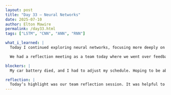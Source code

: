 ```yaml
---
layout: post
title: "Day 33 – Neural Networks"
date: 2025-07-10
author: Elton Mawire
permalink: /day33.html
tags: ["LSTM", "CNN", "ANN", "RNN"]

what_i_learned: |
  Today I continued exploring neural networks, focusing more deeply on how different architectures handle sequential data. I revisited core concepts of LSTMs but also began looking into GRUs (Gated Recurrent Units) and how they compare in performance and complexity. This helped me think more critically about which models might be more efficient or suitable given the size and structure of our PM2.5 dataset. I also started reviewing examples of how researchers have combined traditional machine learning with neural networks to improve accuracy.

  We had a reflection meeting as a team today where we went over feedback from Dr. Li and re-aligned on our project goals for the rest of the internship. The conversation helped clarify our focus: we need to collect additional relevant datasets and begin implementing neural models like LSTM and GRU to see how well they predict PM2.5 concentrations over time.

blockers: |
  My car battery died, and I had to adjust my schedule. Hoping to be able to get it fixed today.

reflection: |
  Today’s highlight was our team reflection session. It was helpful to pause and assess how far we’ve come, what we’ve learned, and where we need to go next. Hearing everyone's perspectives made it clear that we’re all on the same page about diving into neural network implementation. I felt encouraged by the fact that the team is growing more confident in the technical direction we're heading. Personally, I’m excited to apply the theoretical understanding I’ve been building to actual models and predictions in the coming week. The combination of technical deep dives and group reflection really helped bring purpose and clarity to today’s work.
---
```

